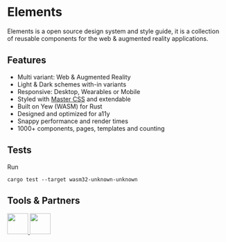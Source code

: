 # Elements

Elements is a open source design system and style guide, it is a collection of reusable components for the web & augmented reality applications.

## Features

- Multi variant: Web & Augmented Reality
- Light & Dark schemes with-in variants
- Responsive: Desktop, Wearables or Mobile
- Styled with [Master CSS](https://styles.master.co/) and extendable
- Built on Yew (WASM) for Rust
- Designed and optimized for a11y
- Snappy performance and render times
- 1000+ components, pages, templates and counting

## Tests

Run 

```cargo test --target wasm32-unknown-unknown```

## Tools & Partners

<a href='https://yew.rs/?partner=foretag' target='_blank'>
	<img src='https://img.stackshare.io/service/8182/default_422947150bda8cfbdbcd54a2d5a664cc45c3cdba.jpg' height='48' />
</a>
<a href='https://styles.master.co/?partner=foretag' target='_blank'>
	<img src='https://img.stackshare.io/service/40622/default_72e5c614e3ee0663799271b19281ec45c7b2dd8a.jpg' height='48' />
</a>